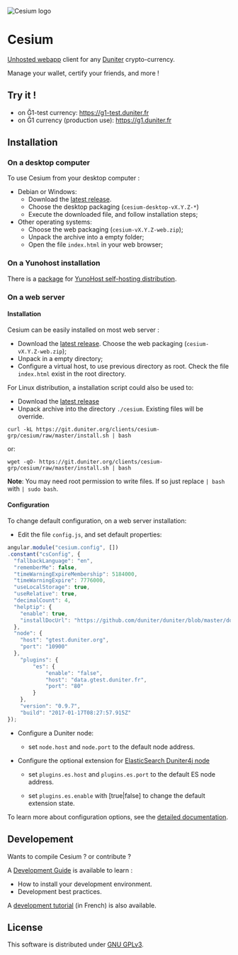 ![Cesium logo](https://github.com/duniter/cesium/raw/master/www/img/logo_144px.png)

# Cesium

[Unhosted webapp](https://unhosted.org) client for any [Duniter](https://duniter.org) crypto-currency.

Manage your wallet, certify your friends, and more ! 


## Try it !

 - on Ğ1-test currency: https://g1-test.duniter.fr
 - on Ğ1 currency (production use): https://g1.duniter.fr


## Installation

### On a desktop computer
 
 To use Cesium from your desktop computer :
 
 - Debian or Windows: 
    * Download the [latest release](https://github.com/duniter/cesium/releases/latest).
    * Choose the desktop packaging (`cesium-desktop-vX.Y.Z-*`)
    * Execute the downloaded file, and follow installation steps;
 - Other operating systems: 
    * Choose the web packaging (`cesium-vX.Y.Z-web.zip`);
    * Unpack the archive into a empty folder;
    * Open the file `index.html` in your web browser;

### On a Yunohost installation

There is a [package](https://github.com/duniter/cesium_ynh) for [YunoHost self-hosting distribution](https://yunohost.org).

### On a web server

#### Installation

Cesium can be easily installed on most web server : 

 - Download the [latest release](https://github.com/duniter/cesium/releases/latest). Choose the web packaging (`cesium-vX.Y.Z-web.zip`); 
 - Unpack in a empty directory;
 - Configure a virtual host, to use previous directory as root. Check the file `index.html` exist in the root directory.

For Linux distribution, a installation script could also be used to:

 - Download the [latest release](https://github.com/duniter/cesium/releases/latest)
 - Unpack archive into the directory `./cesium`. Existing files will be override.  

```
curl -kL https://git.duniter.org/clients/cesium-grp/cesium/raw/master/install.sh | bash
```
or:

```
wget -qO- https://git.duniter.org/clients/cesium-grp/cesium/raw/master/install.sh | bash
```


**Note**: You may need root permission to write files. If so just replace `| bash` with `| sudo bash`.

#### Configuration

To change default configuration, on a web server installation:

  - Edit the file `config.js`, and set default properties:
  
```js
angular.module("cesium.config", [])
.constant("csConfig", {
  "fallbackLanguage": "en",
  "rememberMe": false,
  "timeWarningExpireMembership": 5184000,
  "timeWarningExpire": 7776000,
  "useLocalStorage": true,
  "useRelative": true,
  "decimalCount": 4,
  "helptip": {
    "enable": true,
    "installDocUrl": "https://github.com/duniter/duniter/blob/master/doc/install-a-node.md"
  },
  "node": {
    "host": "gtest.duniter.org",
    "port": "10900"
  },
	"plugins": {
		"es": {
			"enable": "false",
			"host": "data.gtest.duniter.fr",
			"port": "80"
		}
	},
	"version": "0.9.7",
	"build": "2017-01-17T08:27:57.915Z"
});
```

  - Configure a Duniter node:
 
     * set `node.host` and `node.port` to the default node address. 
   
  - Configure the optional extension for [ElasticSearch Duniter4j node](https://github.com/duniter/duniter4j)
 
     * set `plugins.es.host` and `plugins.es.port` to the default ES node address.
   
     * set `plugins.es.enable` with [true|false] to change the default extension state. 
   
To learn more about configuration options, see the [detailed documentation](doc/configuration.md).
 
## Developement

Wants to compile Cesium ? or contribute ?

A [Development Guide](doc/development_guide.md) is available to learn :
 - How to install your development environment.
 - Development best practices.
 
A [development tutorial](doc/fr/development_tutorial-01.md) (in French) is also available.

## License

This software is distributed under [GNU GPLv3](https://raw.github.com/duniter/cesium/master/LICENSE).
